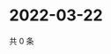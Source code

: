 # 2022-03-22

共 0 条

<!-- BEGIN WEIBO -->
<!-- 最后更新时间 Tue Mar 22 2022 07:12:43 GMT+0800 (China Standard Time) -->

<!-- END WEIBO -->
